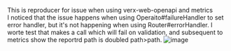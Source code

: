 This is reproducer for issue when using verx-web-openapi and metrics\
I noticed that the issue happens when using Operaito#failureHandler to set error handler, but it's not happening when using Router#errorHandler.
I worte test that makes a call which will fail on validation, and subsequent to metrics show the reportrd path is doubled path>path.
![image](https://github.com/user-attachments/assets/46e1f51a-00f4-4436-a12e-b8a4617ab03d)
